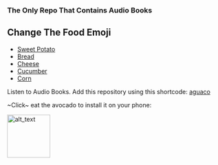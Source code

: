 ### The Only Repo That Contains Audio Books

## Change The Food Emoji
- [Sweet Potato](/README.yam.md)
- [Bread](/README.bread.md)
- [Cheese](/README.cheese.md)
- [Cucumber](/README.cucumber.md)
- [Corn](/README.corn.md)

Listen to Audio Books. Add this repository using this shortcode: [aguaco](https://raw.githubusercontent.com/binarycraft007/avocado-extensions/builds/repo.json)

~Click~ eat the avocado to install it on your phone:

[<img alt="alt_text" width="100px" src="https://discordapp.com/assets/56223cd60f7ec48e13e8a0db94dcc785.svg"/>](https://self-similarity.github.io/http-protocol-redirector?r=cloudstreamrepo://raw.githubusercontent.com/binarycraft007/avocado-extensions/builds/repo.json)

